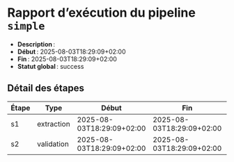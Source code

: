 # Rapport d’exécution du pipeline `simple`

- **Description** : 
- **Début** : 2025-08-03T18:29:09+02:00
- **Fin** : 2025-08-03T18:29:09+02:00
- **Statut global** : success

## Détail des étapes

| Étape | Type | Début | Fin | Statut | Erreur |
|-------|------|-------|-----|--------|--------|
| s1 | extraction | 2025-08-03T18:29:09+02:00 | 2025-08-03T18:29:09+02:00 | success |  |
| s2 | validation | 2025-08-03T18:29:09+02:00 | 2025-08-03T18:29:09+02:00 | success |  |
